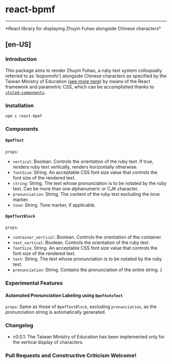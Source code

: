# react-bpmf
<hr />
*React library for displaying Zhuyin Fuhao alongside Chinese characters*

## [en-US]
### Introduction
This package aims to render Zhuyin Fuhao, a ruby text system colloquially referred to as 'bopomofo') alongside Chinese characters as specified by the Taiwan Ministry of Education ([see more here](https://r12a.github.io/scripts/bopomofo/ontheweb)) by means of the React framework and parametric CSS, which can be accomplished thanks to [`styled-components`](https://github.com/styled-components/styled-components).

### Installation
`npm i react-bpmf`

### Components
#### `BpmfText`
`props`:
  - `vertical`: Boolean. Controls the orientation of the ruby text. If true, renders ruby text vertically, renders horizontally otherwise.
  - `fontSize`: String. An acceptable CSS font size value that controls the font size of the rendered text.
  - `string`: String. The text whose pronunciation is to be notated by the ruby text. Can be more than one alphanumeric or CJK character.
  - `pronunciation`: String. The content of the ruby text excluding the tone marker.
  - `tone`: String. Tone marker, if applicable.

#### `BpmfTextBlock`
`props`:
  - `container_vertical`: Boolean. Controls the orientation of the container.
  - `text_vertical`: Boolean. Controls the orientation of the ruby text.
  - `fontSize`: String. An acceptable CSS font size value that controls the font size of the rendered text.
  - `text`: String. The text whose pronunciation is to be notated by the ruby text.
  - `pronunciation`: String. Contains the pronunciation of the entire string.
  }

### Experimental Features
#### Automated Pronunciation Labeling using `BpmfAutoText`
`props`: Same as those of `BpmfTextBlock`, excluding `pronunciation`, as the pronunciation string is automatically generated.

### Changelog
- v0.0.1: The Taiwan Ministry of Education has been implemented only for the vertical display of characters.  

### Pull Requests and Constructive Criticism Welcome!
